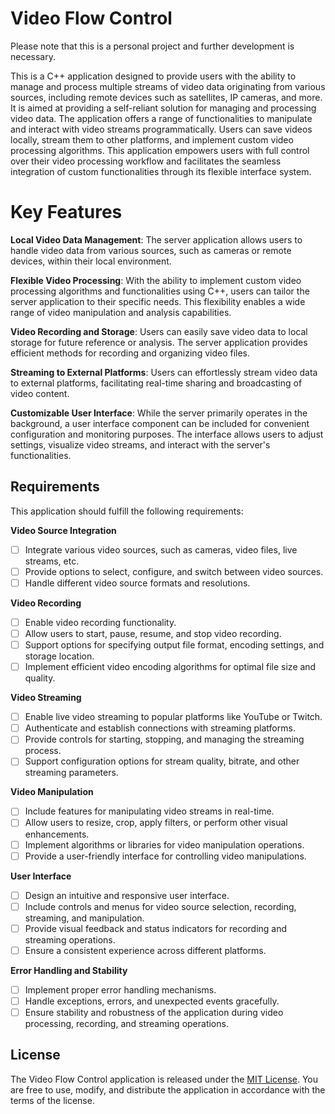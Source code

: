 # Video Flow Control

Please note that this is a personal project and further development is necessary. 

This is a C++ application designed to provide users with the ability to manage and
process multiple streams of video data originating from various sources, including
remote devices such as satellites, IP cameras, and more. It is aimed at providing
a self-reliant solution for managing and processing video data. The application
offers a range of functionalities to manipulate and interact with video streams
programmatically. Users can save videos locally, stream them to other platforms,
and implement custom video processing algorithms. This application empowers users
with full control over their video processing workflow and facilitates the
seamless integration of custom functionalities through its flexible interface
system.

# Key Features

**Local Video Data Management**: The server application allows users to handle
video data from various sources, such as cameras or remote devices, within their
local environment.

**Flexible Video Processing**: With the ability to implement custom video processing
algorithms and functionalities using C++, users can tailor the server application
to their specific needs. This flexibility enables a wide range of video manipulation
and analysis capabilities.

**Video Recording and Storage**: Users can easily save video data to local storage
for future reference or analysis. The server application provides efficient methods
for recording and organizing video files.

**Streaming to External Platforms**: Users can effortlessly stream video data
to external platforms, facilitating real-time sharing and broadcasting of video
content.

**Customizable User Interface**: While the server primarily operates in the
background, a user interface component can be included for convenient configuration
and monitoring purposes. The interface allows users to adjust settings, visualize
video streams, and interact with the server's functionalities.

## Requirements

This application should fulfill the following requirements:

**Video Source Integration**
  - [ ] Integrate various video sources, such as cameras, video files, live
    streams, etc.
  - [ ] Provide options to select, configure, and switch between video sources.
  - [ ] Handle different video source formats and resolutions.

**Video Recording**
  - [ ] Enable video recording functionality.
  - [ ] Allow users to start, pause, resume, and stop video recording.
  - [ ] Support options for specifying output file format, encoding settings, and
    storage location.
  - [ ] Implement efficient video encoding algorithms for optimal file size and
    quality.

**Video Streaming**
  - [ ] Enable live video streaming to popular platforms like YouTube or Twitch.
  - [ ] Authenticate and establish connections with streaming platforms.
  - [ ] Provide controls for starting, stopping, and managing the streaming process.
  - [ ] Support configuration options for stream quality, bitrate, and other
    streaming parameters.

**Video Manipulation**
  - [ ] Include features for manipulating video streams in real-time.
  - [ ] Allow users to resize, crop, apply filters, or perform other visual
    enhancements.
  - [ ] Implement algorithms or libraries for video manipulation operations.
  - [ ] Provide a user-friendly interface for controlling video manipulations.

**User Interface**
  - [ ] Design an intuitive and responsive user interface.
  - [ ] Include controls and menus for video source selection, recording, streaming,
    and manipulation.
  - [ ] Provide visual feedback and status indicators for recording and streaming
    operations.
  - [ ] Ensure a consistent experience across different platforms.

**Error Handling and Stability**
  - [ ] Implement proper error handling mechanisms.
  - [ ] Handle exceptions, errors, and unexpected events gracefully.
  - [ ] Ensure stability and robustness of the application during video processing,
    recording, and streaming operations.

## License

The Video Flow Control application is released under the [MIT License](./LICENSE).
You are free to use, modify, and distribute the application in accordance with the
terms of the license.